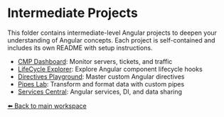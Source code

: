 # Intermediate Projects

This folder contains intermediate-level Angular projects to deepen your understanding of Angular concepts. Each project is self-contained and includes its own README with setup instructions.

- [CMP Dashboard](./Components/README.md): Monitor servers, tickets, and traffic
- [LifeCycle Explorer](./LifeCycle/README.md): Explore Angular component lifecycle hooks
- [Directives Playground](./Directives/README.md): Master custom Angular directives
- [Pipes Lab](./Pipes/README.md): Transform and format data with custom pipes
- [Services Central](./Services/README.md): Angular services, DI, and data sharing

[⬅️ Back to main workspace](../README.md)
